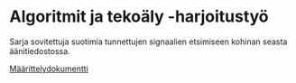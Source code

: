 # Algoritmit ja tekoäly -harjoitustyö
Sarja sovitettuja suotimia tunnettujen signaalien etsimiseen kohinan seasta äänitiedostossa.

[Määrittelydokumentti](https://github.com/ogveeti/tiralabra/blob/main/m%C3%A4%C3%A4rittelydokumentti.md)
